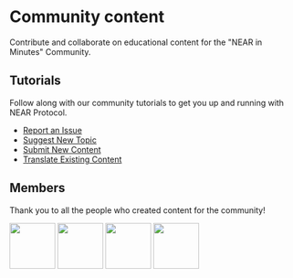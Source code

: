 <!-- ![Community content](/assets/banner-community-content.png) -->

# Community content

Contribute and collaborate on educational content for the "NEAR in Minutes" Community.

## Tutorials

Follow along with our community tutorials to get you up and running with NEAR Protocol.

- [Report an Issue](https://github.com/near-in-minutes/community/issues/new?assignees=ozanisgor&labels=bug%2C+incoming&template=report-an-issue.md&title=%5BBUG%5D)
- [Suggest New Topic](https://github.com/near-in-minutes/community/issues/new?assignees=&labels=looking+for+creator%2C+incoming&template=suggest-new-topic.md&title=%5BNEW+TOPIC%5D)
- [Submit New Content](https://github.com/near-in-minutes/community/issues/new?assignees=&labels=in+progress%2C+incoming&template=submit-new-content.md&title=%5BNEW+CONTENT%5D)
- [Translate Existing Content](https://github.com/near-in-minutes/community/issues/new?assignees=&labels=translation%2C+incoming&template=translate-existing-content.md&title=%5BNEW+TRANSLATION%5D)

## Members

Thank you to all the people who created content for the community!

<p float="left">
  <img src="https://github.com/ozanisgor.png" width="80" height="80" />
  <img src="https://github.com/norrec99.png" width="80" height="80" />
  <img src="https://github.com/hiba-machfej.png" width="80" height="80" />
  <img src="https://github.com/amgando.png" width="80" height="80" />
</p>
